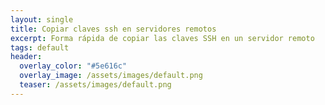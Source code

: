 ```yaml
---
layout: single
title: Copiar claves ssh en servidores remotos
excerpt: Forma rápida de copiar las claves SSH en un servidor remoto
tags: default
header:
  overlay_color: "#5e616c"
  overlay_image: /assets/images/default.png
  teaser: /assets/images/default.png
---
```


<script src="https://gist.github.com/crakernano/fb63bf040a6f5cc233781f1edba33f5d.js"></script>